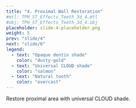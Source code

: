 ```yaml
---
title: "4. Proximal Wall Restoration"
#mtl: TPH_ST_Effects_Teeth_3d_4.mtl
#obj: TPH_ST_Effects_Teeth_3d_4.obj
placeholder: slide-4-placeholder.png
weight: 5
prev: "slide/4"
next: "slide/6"
legend:
  - text: "Opaque dentin shade"
    color: "dusty-gold"
  - text: "Universal CLOUD shade"
    color: "salmon"
  - text: "Natural tooth"
    color: "overcast"
---
```


Restore proximal area with <span class="salmon">universal CLOUD shade.</span>
<!--more-->
